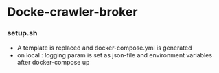 # Docke-crawler-broker


### setup.sh

- A template is replaced and docker-compose.yml is generated 
- on local :  logging param is set as  json-file and environment variables after docker-compose up